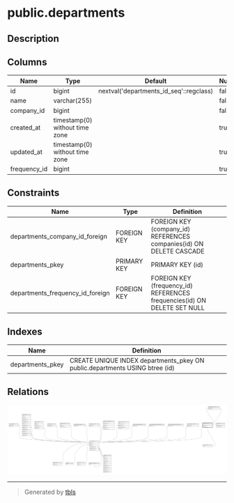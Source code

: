 # public.departments

## Description

## Columns

| Name         | Type                           | Default                                 | Nullable | Children                                                  | Parents                                     |
| ------------ | ------------------------------ | --------------------------------------- | -------- | --------------------------------------------------------- | ------------------------------------------- |
| id           | bigint                         | nextval('departments_id_seq'::regclass) | false    | [public.department_service](public.department_service.md) |                                             |
| name         | varchar(255)                   |                                         | false    |                                                           |                                             |
| company_id   | bigint                         |                                         | false    |                                                           | [public.companies](public.companies.md)     |
| created_at   | timestamp(0) without time zone |                                         | true     |                                                           |                                             |
| updated_at   | timestamp(0) without time zone |                                         | true     |                                                           |                                             |
| frequency_id | bigint                         |                                         | true     |                                                           | [public.frequencies](public.frequencies.md) |

## Constraints

| Name                             | Type        | Definition                                                               |
| -------------------------------- | ----------- | ------------------------------------------------------------------------ |
| departments_company_id_foreign   | FOREIGN KEY | FOREIGN KEY (company_id) REFERENCES companies(id) ON DELETE CASCADE      |
| departments_pkey                 | PRIMARY KEY | PRIMARY KEY (id)                                                         |
| departments_frequency_id_foreign | FOREIGN KEY | FOREIGN KEY (frequency_id) REFERENCES frequencies(id) ON DELETE SET NULL |

## Indexes

| Name             | Definition                                                                  |
| ---------------- | --------------------------------------------------------------------------- |
| departments_pkey | CREATE UNIQUE INDEX departments_pkey ON public.departments USING btree (id) |

## Relations

![er](public.departments.svg)

---

> Generated by [tbls](https://github.com/k1LoW/tbls)
